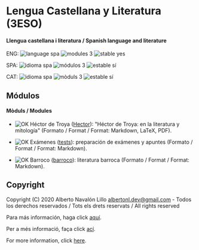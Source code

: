 # Lengua Castellana y Literatura (3ESO)

#### Llengua castellana i literatura / Spanish language and literature

ENG: ![language spa](https://img.shields.io/badge/language-spa-orange.svg) ![modules 3](https://img.shields.io/badge/modules-3-brightgreen.svg) ![stable yes](https://img.shields.io/badge/stable-yes-brightgreen.svg)

SPA: ![idioma spa](https://img.shields.io/badge/idioma-spa-orange.svg) ![módulos 3](https://img.shields.io/badge/m%C3%B3dulos-3-brightgreen.svg) ![estable sí](https://img.shields.io/badge/estable-s%C3%AD-brightgreen.svg)

CAT: ![idioma spa](https://img.shields.io/badge/idioma-spa-orange.svg) ![mòduls 3](https://img.shields.io/badge/m%C3%B2duls-3-brightgreen.svg) ![estable sí](https://img.shields.io/badge/estable-s%C3%AD-brightgreen.svg)

## Módulos

#### Mòduls / Modules

- ![OK](https://img.shields.io/badge/OK-brightgreen.svg) Héctor de Troya ([Hector](https://github.com/albertonl/ies/blob/master/3ESO/LCL/Hector/)): "Héctor de Troya: en la literatura y mitología" (Formato / Format / Format: Markdown, LaTeX, PDF).

- ![OK](https://img.shields.io/badge/OK-brightgreen.svg) Exámenes ([tests](https://github.com/albertonl/ies/blob/master/3ESO/LCL/tests/)): preparación de exámenes y apuntes (Formato / Format / Format: Markdown).

- ![OK](https://img.shields.io/badge/OK-brightgreen.svg) Barroco ([barroco](https://github.com/albertonl/ies/blob/master/3ESO/LCL/barroco/)): literatura barroca (Formato / Format / Format: Markdown).

## Copyright

Copyright (C) 2020 Alberto Navalón Lillo <albertonl.dev@gmail.com> - Todos los derechos reservados / Tots els drets reservats / All rights reserved

Para más información, haga click [aquí](https://github.com/albertonl/ies/blob/master/COPYRIGHT-spa).

Per a més informació, faça click [ací](https://github.com/albertonl/ies/blob/master/COPYRIGHT-cat).

For more information, click [here](https://github.com/albertonl/ies/blob/master/COPYRIGHT).
